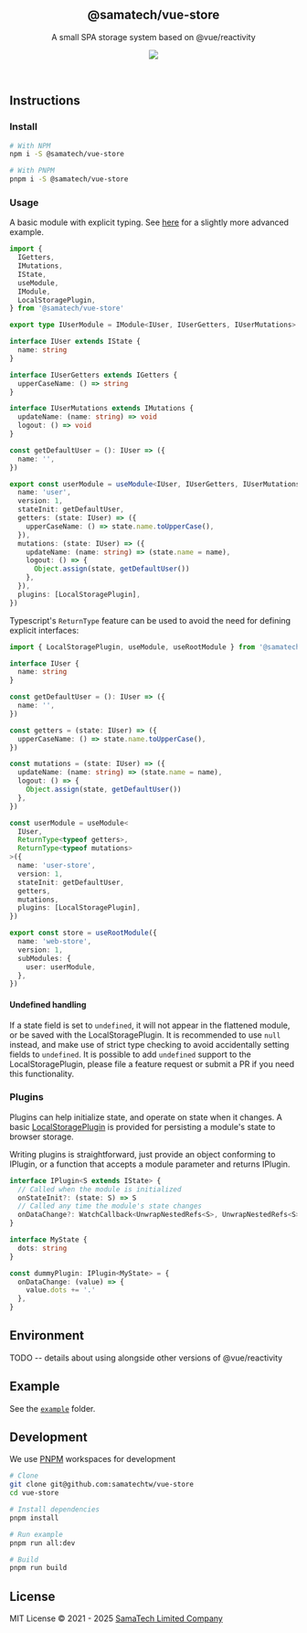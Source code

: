<h2 align='center'>@samatech/vue-store</h2>

<p align='center'>A small SPA storage system based on @vue/reactivity</p>

<p align='center'>
<a href='https://www.npmjs.com/package/@samatech/vue-store'>
  <img src='https://img.shields.io/npm/v/@samatech/vue-store?color=222&style=flat-square'>
</a>
</p>

<br>

## Instructions

### Install

```bash
# With NPM
npm i -S @samatech/vue-store

# With PNPM
pnpm i -S @samatech/vue-store
```

### Usage

A basic module with explicit typing. See [here](./example/src/modules/web.ts) for a slightly more advanced example.

```ts
import {
  IGetters,
  IMutations,
  IState,
  useModule,
  IModule,
  LocalStoragePlugin,
} from '@samatech/vue-store'

export type IUserModule = IModule<IUser, IUserGetters, IUserMutations>

interface IUser extends IState {
  name: string
}

interface IUserGetters extends IGetters {
  upperCaseName: () => string
}

interface IUserMutations extends IMutations {
  updateName: (name: string) => void
  logout: () => void
}

const getDefaultUser = (): IUser => ({
  name: '',
})

export const userModule = useModule<IUser, IUserGetters, IUserMutations>({
  name: 'user',
  version: 1,
  stateInit: getDefaultUser,
  getters: (state: IUser) => ({
    upperCaseName: () => state.name.toUpperCase(),
  }),
  mutations: (state: IUser) => ({
    updateName: (name: string) => (state.name = name),
    logout: () => {
      Object.assign(state, getDefaultUser())
    },
  }),
  plugins: [LocalStoragePlugin],
})
```

Typescript's `ReturnType` feature can be used to avoid the need for defining explicit interfaces:

```ts
import { LocalStoragePlugin, useModule, useRootModule } from '@samatech/vue-store'

interface IUser {
  name: string
}

const getDefaultUser = (): IUser => ({
  name: '',
})

const getters = (state: IUser) => ({
  upperCaseName: () => state.name.toUpperCase(),
})

const mutations = (state: IUser) => ({
  updateName: (name: string) => (state.name = name),
  logout: () => {
    Object.assign(state, getDefaultUser())
  },
})

const userModule = useModule<
  IUser,
  ReturnType<typeof getters>,
  ReturnType<typeof mutations>
>({
  name: 'user-store',
  version: 1,
  stateInit: getDefaultUser,
  getters,
  mutations,
  plugins: [LocalStoragePlugin],
})

export const store = useRootModule({
  name: 'web-store',
  version: 1,
  subModules: {
    user: userModule,
  },
})
```

#### Undefined handling

If a state field is set to `undefined`, it will not appear in the flattened module, or be saved with the LocalStoragePlugin. It is recommended to use `null` instead, and make use of strict type checking to avoid accidentally setting fields to `undefined`. It is possible to add `undefined` support to the LocalStoragePlugin, please file a feature request or submit a PR if you need this functionality.

### Plugins

Plugins can help initialize state, and operate on state when it changes. A basic [LocalStoragePlugin](./lib/plugins.ts) is provided for persisting a module's state to browser storage.

Writing plugins is straightforward, just provide an object conforming to IPlugin, or a function that accepts a module parameter and returns IPlugin.

```ts
interface IPlugin<S extends IState> {
  // Called when the module is initialized
  onStateInit?: (state: S) => S
  // Called any time the module's state changes
  onDataChange?: WatchCallback<UnwrapNestedRefs<S>, UnwrapNestedRefs<S> | undefined>
}

interface MyState {
  dots: string
}

const dummyPlugin: IPlugin<MyState> = {
  onDataChange: (value) => {
    value.dots += '.'
  },
}
```

## Environment

TODO -- details about using alongside other versions of @vue/reactivity

## Example

See the [`example`](./example) folder.

## Development

We use [PNPM](https://pnpm.io/) workspaces for development

```bash
# Clone
git clone git@github.com:samatechtw/vue-store
cd vue-store

# Install dependencies
pnpm install

# Run example
pnpm run all:dev

# Build
pnpm run build
```

## License

MIT License © 2021 - 2025 [SamaTech Limited Company](https://github.com/samatechtw)
